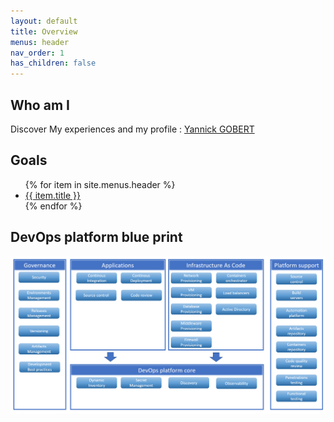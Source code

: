 ```yaml
---
layout: default
title: Overview
menus: header
nav_order: 1
has_children: false
---
```


## Who am I

Discover My experiences and my profile : [Yannick GOBERT](/about/)

## Goals

<ul>
{% for item in site.menus.header %}
  <li class="menu-item-{{ loop.index }}">
    <a href="{{ item.url }}" title="Go to {{ item.title }}">{{ item.title }}</a>
  </li>
{% endfor %}
</ul>

## DevOps platform blue print

![DevOps platform overview](assets/images/devopsplatformblueprint.png)